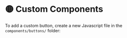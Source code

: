 # 🟡 Custom Components
  
To add a custom button, create a new Javascript file in the `components/buttons/` folder:
```js

```
<!-- The command name is automatically set by its file name, meaning that `ping.js` will automatically show up on Discord as "/ping".

## What you need to know
1.  -->
